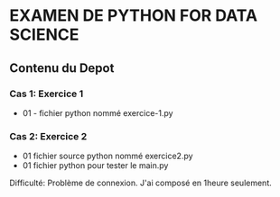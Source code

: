 # EXAMEN DE PYTHON FOR DATA SCIENCE

## Contenu du Depot

### Cas 1: Exercice 1
- 01 - fichier python nommé exercice-1.py

### Cas 2: Exercice 2
- 01 fichier source python nommé exercice2.py
- 01 fichier python pour tester le main.py

Difficulté: Problème de connexion. J'ai composé en 1heure seulement.
